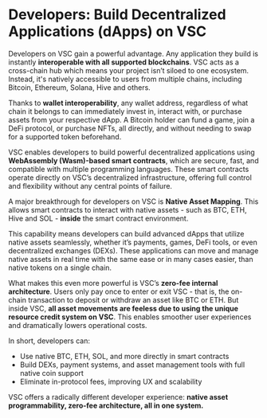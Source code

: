 # Developers: Build Decentralized Applications (dApps) on VSC

Developers on VSC gain a powerful advantage. Any application they build is instantly **interoperable with all supported blockchains**. VSC acts as a cross-chain hub which means your project isn’t siloed to one ecosystem. Instead, it's natively accessible to users from multiple chains, including Bitcoin, Ethereum, Solana, Hive and others.

Thanks to **wallet interoperability**, any wallet address, regardless of what chain it belongs to can immediately invest in, interact with, or purchase assets from your respective dApp. A Bitcoin holder can fund a game, join a DeFi protocol, or purchase NFTs, all directly, and without needing to swap for a supported token beforehand.

VSC enables developers to build powerful decentralized applications using **WebAssembly (Wasm)-based smart contracts**, which are secure, fast, and compatible with multiple programming languages. These smart contracts operate directly on VSC’s decentralized infrastructure, offering full control and flexibility without any central points of failure.

A major breakthrough for developers on VSC is **Native Asset Mapping**. This allows smart contracts to interact  with native assets - such as BTC, ETH, Hive and SOL - **inside** the smart contract environment.

This capability means developers can build advanced dApps that utilize native assets seamlessly, whether it’s payments, games, DeFi tools, or even decentralized exchanges (DEXs). These applications can move and manage native assets in real time with the same ease or in many cases easier, than native tokens on a single chain.

What makes this even more powerful is VSC’s **zero-fee internal architecture**. Users only pay once to enter or exit VSC - that is, the on-chain transaction to deposit or withdraw an asset like BTC or ETH. But inside VSC, **all asset movements are feeless due to using the unique resource credit system on VSC**. This enables smoother user experiences and dramatically lowers operational costs.

In short, developers can:

- Use native BTC, ETH, SOL, and more directly in smart contracts
- Build DEXs, payment systems, and asset management tools with full native coin support
- Eliminate in-protocol fees, improving UX and scalability

VSC offers a radically different developer experience: **native asset programmability, zero-fee architecture, all in one system.**

